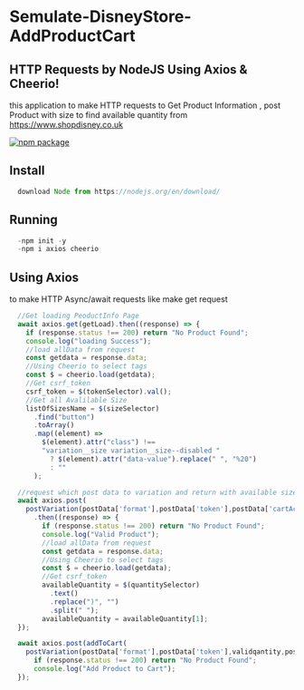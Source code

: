 # Semulate-DisneyStore-AddProductCart
## HTTP Requests by NodeJS Using Axios & Cheerio!

this application to make HTTP requests to Get Product Information , post Product with size to find available quantity from https://www.shopdisney.co.uk 

[![npm package](https://nodei.co/npm/request.png?downloads=true&downloadRank=true&stars=true)](https://nodei.co/npm/request/)

## Install
```js
  download Node from https://nodejs.org/en/download/
```
## Running
```js
  -npm init -y
  -npm i axios cheerio 
```
## Using Axios 
  to make HTTP Async/await requests
  like make get request
  ```js
    //Get loading PeoductInfo Page
    await axios.get(getLoad).then((response) => {
      if (response.status !== 200) return "No Product Found";
      console.log("loading Success");
      //load allData from request
      const getdata = response.data;
      //Using Cheerio to select tags
      const $ = cheerio.load(getdata);
      //Get csrf_token
      csrf_token = $(tokenSelector).val();
      //Get all Avalilable Size
      listOfSizesName = $(sizeSelector)
        .find("button")
        .toArray()
        .map((element) =>
          $(element).attr("class") !==
          "variation__size variation__size--disabled "
            ? $(element).attr("data-value").replace(" ", "%20")
            : ""
        );
  ```
  ```js
    //request which post data to variation and return with available size & quantity 
    await axios.post(
      postVariation(postData['format'],postData['token'],postData['cartAction'],postData['pid'],postData['size']))
        .then((response) => {
          if (response.status !== 200) return "No Product Found";
          console.log("Valid Product");
          //load allData from request
          const getdata = response.data;
          //Using Cheerio to select tags
          const $ = cheerio.load(getdata);
          //Get csrf_token
          availableQuantity = $(quantitySelector)
            .text()
            .replace(")", "")
            .split(" ");
          availableQuantity = availableQuantity[1];
    });
  ```
  ```js
    await axios.post(addToCart(
      postVariation(postData['format'],postData['token'],validqantity,postData['pid']))).then((response) => {
        if (response.status !== 200) return "No Product Found";
        console.log("Add Product to Cart");
    });
  ```

